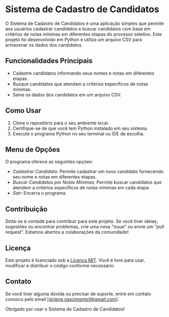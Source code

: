 # Sistema de Cadastro de Candidatos

O Sistema de Cadastro de Candidatos é uma aplicação simples que permite aos usuários cadastrar candidatos e buscar candidatos com base em critérios de notas mínimas em diferentes etapas do processo seletivo. Este projeto foi desenvolvido em Python e utiliza um arquivo CSV para armazenar os dados dos candidatos.

## Funcionalidades Principais

- Cadastre candidatos informando seus nomes e notas em diferentes etapas.
- Busque candidatos que atendam a critérios específicos de notas mínimas.
- Salve os dados dos candidatos em um arquivo CSV.

## Como Usar

1. Clone o repositório para o seu ambiente local.
2. Certifique-se de que você tem Python instalado em seu sistema.
3. Execute o programa Python no seu terminal ou IDE de escolha.

## Menu de Opções

O programa oferece as seguintes opções:

- *Cadastrar Candidato*: Permite cadastrar um novo candidato fornecendo seu nome e notas em diferentes etapas.
- *Buscar Candidatos por Notas Mínimas*: Permite buscar candidatos que atendem a critérios específicos de notas mínimas em cada etapa.
- *Sair*: Encerra o programa.

## Contribuição

Sinta-se à vontade para contribuir para este projeto. Se você tiver ideias, sugestões ou encontrar problemas, crie uma nova "issue" ou envie um "pull request". Estamos abertos a colaborações da comunidade!

## Licença

Este projeto é licenciado sob a [Licença MIT](LICENSE.md). Você é livre para usar, modificar e distribuir o código conforme necessário.

## Contato

Se você tiver alguma dúvida ou precisar de suporte, entre em contato conosco pelo email [girlene.nascimento1@gmail.com].

Obrigado por usar o Sistema de Cadastro de Candidatos!
